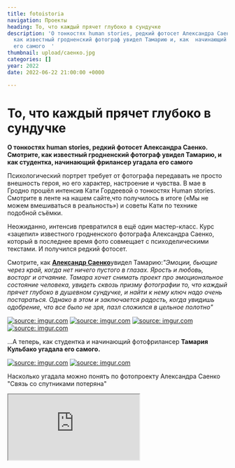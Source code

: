 ```yaml
---
title: fotoistoria
navigation: Проекты
heading: То, что каждый прячет глубоко в сундучке
description: 'О тонкостях human stories, редкий фотосет Александра Саенко. Смотрите,
  как известный гродненский фотограф увидел Тамарию и, как  начинающий фрилансер угадала
  его самого  '
thumbnail: upload/саенко.jpg
categories: []
year: 2022
date: 2022-06-22 21:00:00 +0000

---
```

# **То, что каждый прячет глубоко в сундучке**

**О тонкостях human stories, редкий фотосет Александра Саенко. Смотрите, как известный гродненский фотограф увидел Тамарию, и как  студентка, начинающий фрилансер угадала его самого**

Психологический портрет требует от фотографа передавать не просто внешность героя, но его характер, настроение и чувства. В мае в Гродно прошёл интенсив Кати Гордеевой о тонкостях Human stories. Смотрите в ленте на нашем сайте,что получилось в итоге («Мы не можем вмешиваться в реальность») и советы Кати по технике подобной съёмки. 

Неожиданно, интенсив превратился в ещё один мастер-класс.  Курс «зацепил» известного гродненского фотографа  Александра Саенко, который в последнее время фото совмещает с психоделическими текстами. И получился редкий фотосет.

Смотрите, как [**Александр Саенко**](https://www.instagram.com/asayenka/)увидел Тамарию:_"Эмоции, бьющие через край, когда нет ничего пустого в глазах. Ярость и любовь, восторг и отчаяние. Тамара хочет снимать проект про эмоциональное состояние человека, увидеть сквозь призму фотографии то, что каждый прячет глубоко в душевном сундучке, и найти к нему ключ надо очень постараться. Однако в этом и заключается радость, когда увидишь одобрение, что все было не зря, пазл сложился в цельное полотно"_

<div class="gallery2">
<!-- Смените gallery2 на gallery3 или gallery4, цифра определяет количество картинок в одном ряду -->
<a href="https://imgur.com/U0Qdb6h"><img src="https://i.imgur.com/U0Qdb6h.jpg" title="source: imgur.com" /></a>
<a href="https://imgur.com/yBwr6hg"><img src="https://i.imgur.com/yBwr6hg.jpg" title="source: imgur.com" /></a>
<a href="https://imgur.com/fWh4rrp"><img src="https://i.imgur.com/fWh4rrp.jpg" title="source: imgur.com" /></a>
<a href="https://imgur.com/3LBh6L0"><img src="https://i.imgur.com/3LBh6L0.jpg" title="source: imgur.com" /></a>
</div>

...А теперь, как студентка и  начинающий фотофрилансер **Тамария Кульбако угадала его самого.**

<div class="gallery2">
<!-- Смените gallery2 на gallery3 или gallery4, цифра определяет количество картинок в одном ряду -->
<a href="https://imgur.com/LT9mf9z"><img src="https://i.imgur.com/LT9mf9z.jpg" title="source: imgur.com" /></a>
<a href="https://imgur.com/XnWO6nL"><img src="https://i.imgur.com/XnWO6nL.jpg" title="source: imgur.com" /></a>
</div>

Насколько угадала можно понять по фотопроекту Александра Саенко "Связь со спутниками потеряна"

<div><iframe class="youtube" src="https://www.youtube.com/embed/dgLeqipH0i4"></div>

ШСЖ-23, Гродно 2021-2022.